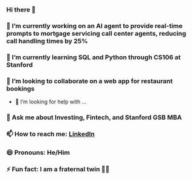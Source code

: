 ### Hi there 👋
### 🔭 I’m currently working on an AI agent to provide real-time prompts to mortgage servicing call center agents, reducing call handling times by 25%
### 🌱 I’m currently learning SQL and Python through CS106 at Stanford
### 👯 I’m looking to collaborate on a web app for restaurant bookings
- 🤔 I’m looking for help with ...
### 💬 Ask me about Investing, Fintech, and Stanford GSB MBA
### 📫 How to reach me: [LinkedIn](https://www.linkedin.com/in/kieran-carty-64543948/)
### 😄 Pronouns: He/Him
### ⚡ Fun fact: I am a fraternal twin 👫🏾
<!--
**K-Carty/K-Carty** is a ✨ _special_ ✨ repository because its `README.md` (this file) appears on your GitHub profile.

Here are some ideas to get you started:

- 🔭 I’m currently working on ...
- 🌱 I’m currently learning ...
- 👯 I’m looking to collaborate on ...
- 🤔 I’m looking for help with ...
- 💬 Ask me about ...
- 📫 How to reach me: ...
- 😄 Pronouns: ...
- ⚡ Fun fact: ...
-->

